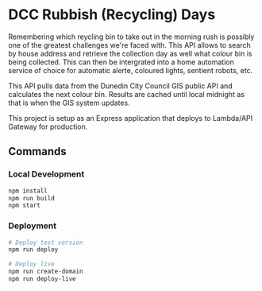 # DCC Rubbish (Recycling) Days
Remembering which reycling bin to take out in the morning rush is possibly one of the greatest challenges we're faced with. This API allows to search by house address and retrieve the collection day as well what colour bin is being collected. This can then be intergrated into a home automation service of choice for automatic alerte, coloured lights, sentient robots, etc.

This API pulls data from the Dunedin City Council GIS public API and calculates the next colour bin. Results are cached until local midnight as that is when the GIS system updates.

This project is setup as an Express application that deploys to Lambda/API Gateway for production.

## Commands

### Local Development
```bash
npm install
npm run build
npm start
```

### Deployment
```bash
# Deploy test version
npm run deploy

# Deploy live
npm run create-domain
npm run deploy-live
```